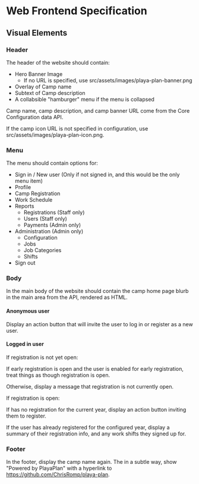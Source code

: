 # Web Frontend Specification

## Visual Elements

### Header

The header of the website should contain:

- Hero Banner Image
    - If no URL is specified, use src/assets/images/playa-plan-banner.png
- Overlay of Camp name
- Subtext of Camp description
- A collabsible "hamburger" menu if the menu is collapsed

Camp name, camp description, and camp banner URL come from the Core Configuration data API.

If the camp icon URL is not specified in configuration, use src/assets/images/playa-plan-icon.png.

### Menu

The menu should contain options for:

- Sign in / New user (Only if not signed in, and this would be the only menu item)
- Profile
- Camp Registration
- Work Schedule
- Reports
    - Registrations (Staff only)
    - Users (Staff only)
    - Payments (Admin only)
- Administration (Admin only)
    - Configuration
    - Jobs
    - Job Categories
    - Shifts
- Sign out

### Body

In the main body of the website should contain the camp home page blurb in the main area from the API, rendered as HTML.

#### Anonymous user

Display an action button that will invite the user to log in or register as a new user.

#### Logged in user

If registration is not yet open:

If early registration is open and the user is enabled for early registration, treat things as though registration is open.

Otherwise, display a message that registration is not currently open.

If registration is open:

If has no registration for the current year, display an action button inviting them to register.

If the user has already registered for the configured year, display a summary of their registration info, and any work shifts they signed up for.

### Footer

In the footer, display the camp name again. The in a subtle way, show "Powered by PlayaPlan" with a hyperlink to https://github.com/ChrisRomp/playa-plan.

